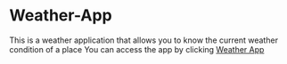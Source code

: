 # Weather-App
This is a weather application that allows you to know the current weather condition of a place
You can access the app by clicking [Weather App](https://lustrous-fudge-b69e53.netlify.app)
